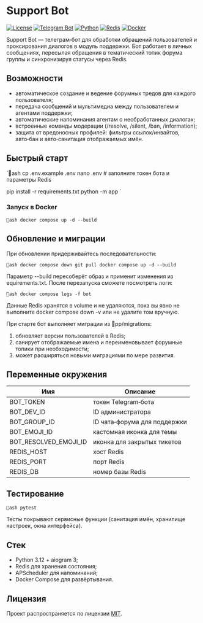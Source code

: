 # Support Bot

[![License](https://img.shields.io/github/license/mrtesla07/support-bot)](LICENSE)
[![Telegram Bot](https://img.shields.io/badge/Bot-grey?logo=telegram)](https://core.telegram.org/bots)
[![Python](https://img.shields.io/badge/Python-3.12-blue.svg)](https://www.python.org/)
[![Redis](https://img.shields.io/badge/Redis-enabled?logo=redis&color=red)](https://redis.io)
[![Docker](https://img.shields.io/badge/Docker-ready-blue?logo=docker)](https://www.docker.com/)

Support Bot — телеграм‑бот для обработки обращений пользователей и проксирования диалогов в модуль поддержки.
Бот работает в личных сообщениях, пересылая обращения в тематический топик форума группы и синхронизируя статусы через Redis.

## Возможности

- автоматическое создание и ведение форумных тредов для каждого пользователя;
- передача сообщений и мультимедиа между пользователем и агентами поддержки;
- автоматические напоминания агентам о необработанных диалогах;
- встроенные команды модерации (/resolve, /silent, /ban, /information);
- защита от вредоносных профилей: фильтры ссылок/инвайтов, авто‑бан и авто‑санитация отображаемых имён.

## Быстрый старт

`ash
cp .env.example .env
nano .env   # заполните токен бота и параметры Redis

pip install -r requirements.txt
python -m app
`

### Запуск в Docker

`ash
docker compose up -d --build
`

## Обновление и миграции

При обновлении придерживайтесь последовательности:

`ash
docker compose down
git pull
docker compose up -d --build
`

Параметр --build пересоберёт образ и применит изменения из 
equirements.txt. После перезапуска сможете посмотреть логи:

`ash
docker compose logs -f bot
`

Данные Redis хранятся в volume и не удаляются, пока вы явно не выполните docker compose down -v или не удалите том вручную.

При старте бот выполняет миграции из pp/migrations:

1. обновляет версии пользователей в Redis;
2. санирует отображаемые имена и переименовывает форумные топики при необходимости;
3. может расширяться новыми миграциями по мере развития.

## Переменные окружения

| Имя                | Описание                                 |
|--------------------|------------------------------------------|
| BOT_TOKEN        | токен Telegram‑бота                      |
| BOT_DEV_ID       | ID администратора                        |
| BOT_GROUP_ID     | ID чата‑форума для поддержки             |
| BOT_EMOJI_ID     | кастомная иконка для темы                |
| BOT_RESOLVED_EMOJI_ID | иконка для закрытых тикетов        |
| REDIS_HOST       | хост Redis                               |
| REDIS_PORT       | порт Redis                               |
| REDIS_DB         | номер базы Redis                         |

## Тестирование

`ash
pytest
`

Тесты покрывают сервисные функции (санитация имён, хранилище настроек, окна интерфейса).

## Стек

- Python 3.12 + aiogram 3;
- Redis для хранения состояния;
- APScheduler для напоминаний;
- Docker Compose для развёртывания.

## Лицензия

Проект распространяется по лицензии [MIT](LICENSE).
